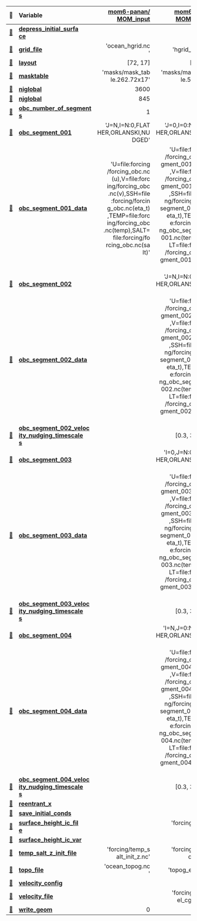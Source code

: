 | &#128279; | Variable                  | [mom6-panan/<br>MOM_input](https://github.com/COSIMA/mom6-panan/blob/a900ea38a08896d2b6c43350a1505830212c9c69/MOM_input) | [mom6-eac/<br>MOM_input](https://github.com/COSIMA/mom6-eac/blob/8a24b1c62e9e9f4616b66b6873c7824fb357c1a5/MOM_input) |
| :-: | :------------------------ | --------------: | --------------: |
| [&#128279;](#depress_initial_surface) | [**depress_initial_surfa<br>ce**](https://github.com/mom-ocean/MOM6/search?q=depress_initial_surface) |           |            True |
| [&#128279;](#grid_file) | [**grid_file**            ](https://github.com/mom-ocean/MOM6/search?q=grid_file) | 'ocean_hgrid.nc<br>' | 'hgrid_01.nc' |
| [&#128279;](#layout) | [**layout**               ](https://github.com/mom-ocean/MOM6/search?q=layout) |        [72, 17] |         [8, 12] |
| [&#128279;](#masktable) | [**masktable**            ](https://github.com/mom-ocean/MOM6/search?q=masktable) | 'masks/mask_tab<br>le.262.72x17' | 'masks/mask_tab<br>le.5.8x12' |
| [&#128279;](#niglobal) | [**niglobal**             ](https://github.com/mom-ocean/MOM6/search?q=niglobal) |            3600 |             320 |
| [&#128279;](#njglobal) | [**njglobal**             ](https://github.com/mom-ocean/MOM6/search?q=njglobal) |             845 |             490 |
| [&#128279;](#obc_number_of_segments) | [**obc_number_of_segment<br>s**](https://github.com/mom-ocean/MOM6/search?q=obc_number_of_segments) |          1 |               4 |
| [&#128279;](#obc_segment_001) | [**obc_segment_001**      ](https://github.com/mom-ocean/MOM6/search?q=obc_segment_001) | 'J=N,I=N:0,FLAT<br>HER,ORLANSKI,NU<br>DGED' | 'J=0,I=0:N,FLAT<br>HER,ORLANSKI,NU<br>DGED' |
| [&#128279;](#obc_segment_001_data) | [**obc_segment_001_data** ](https://github.com/mom-ocean/MOM6/search?q=obc_segment_001_data) | 'U=file:forcing<br>/forcing_obc.nc<br>(u),V=file:forc<br>ing/forcing_obc<br>.nc(v),SSH=file<br>:forcing/forcin<br>g_obc.nc(eta_t)<br>,TEMP=file:forc<br>ing/forcing_obc<br>.nc(temp),SALT=<br>file:forcing/fo<br>rcing_obc.nc(sa<br>lt)' | 'U=file:forcing<br>/forcing_obc_se<br>gment_001.nc(u)<br>,V=file:forcing<br>/forcing_obc_se<br>gment_001.nc(v)<br>,SSH=file:forci<br>ng/forcing_obc_<br>segment_001.nc(<br>eta_t),TEMP=fil<br>e:forcing/forci<br>ng_obc_segment_<br>001.nc(temp),SA<br>LT=file:forcing<br>/forcing_obc_se<br>gment_001.nc(sa<br>lt)' |
| [&#128279;](#obc_segment_002) | [**obc_segment_002**      ](https://github.com/mom-ocean/MOM6/search?q=obc_segment_002) |                 | 'J=N,I=N:0,FLAT<br>HER,ORLANSKI,NU<br>DGED' |
| [&#128279;](#obc_segment_002_data) | [**obc_segment_002_data** ](https://github.com/mom-ocean/MOM6/search?q=obc_segment_002_data) |                 | 'U=file:forcing<br>/forcing_obc_se<br>gment_002.nc(u)<br>,V=file:forcing<br>/forcing_obc_se<br>gment_002.nc(v)<br>,SSH=file:forci<br>ng/forcing_obc_<br>segment_002.nc(<br>eta_t),TEMP=fil<br>e:forcing/forci<br>ng_obc_segment_<br>002.nc(temp),SA<br>LT=file:forcing<br>/forcing_obc_se<br>gment_002.nc(sa<br>lt)' |
| [&#128279;](#obc_segment_002_velocity_nudging_timescales) | [**obc_segment_002_veloc<br>ity_nudging_timescale<br>s**](https://github.com/mom-ocean/MOM6/search?q=obc_segment_002_velocity_nudging_timescales) |  | [0.3, 360.0] |
| [&#128279;](#obc_segment_003) | [**obc_segment_003**      ](https://github.com/mom-ocean/MOM6/search?q=obc_segment_003) |                 | 'I=0,J=N:0,FLAT<br>HER,ORLANSKI,NU<br>DGED' |
| [&#128279;](#obc_segment_003_data) | [**obc_segment_003_data** ](https://github.com/mom-ocean/MOM6/search?q=obc_segment_003_data) |                 | 'U=file:forcing<br>/forcing_obc_se<br>gment_003.nc(u)<br>,V=file:forcing<br>/forcing_obc_se<br>gment_003.nc(v)<br>,SSH=file:forci<br>ng/forcing_obc_<br>segment_003.nc(<br>eta_t),TEMP=fil<br>e:forcing/forci<br>ng_obc_segment_<br>003.nc(temp),SA<br>LT=file:forcing<br>/forcing_obc_se<br>gment_003.nc(sa<br>lt)' |
| [&#128279;](#obc_segment_003_velocity_nudging_timescales) | [**obc_segment_003_veloc<br>ity_nudging_timescale<br>s**](https://github.com/mom-ocean/MOM6/search?q=obc_segment_003_velocity_nudging_timescales) |  | [0.3, 360.0] |
| [&#128279;](#obc_segment_004) | [**obc_segment_004**      ](https://github.com/mom-ocean/MOM6/search?q=obc_segment_004) |                 | 'I=N,J=0:N,FLAT<br>HER,ORLANSKI,NU<br>DGED' |
| [&#128279;](#obc_segment_004_data) | [**obc_segment_004_data** ](https://github.com/mom-ocean/MOM6/search?q=obc_segment_004_data) |                 | 'U=file:forcing<br>/forcing_obc_se<br>gment_004.nc(u)<br>,V=file:forcing<br>/forcing_obc_se<br>gment_004.nc(v)<br>,SSH=file:forci<br>ng/forcing_obc_<br>segment_004.nc(<br>eta_t),TEMP=fil<br>e:forcing/forci<br>ng_obc_segment_<br>004.nc(temp),SA<br>LT=file:forcing<br>/forcing_obc_se<br>gment_004.nc(sa<br>lt)' |
| [&#128279;](#obc_segment_004_velocity_nudging_timescales) | [**obc_segment_004_veloc<br>ity_nudging_timescale<br>s**](https://github.com/mom-ocean/MOM6/search?q=obc_segment_004_velocity_nudging_timescales) |  | [0.3, 360.0] |
| [&#128279;](#reentrant_x) | [**reentrant_x**          ](https://github.com/mom-ocean/MOM6/search?q=reentrant_x) |                 |           False |
| [&#128279;](#save_initial_conds) | [**save_initial_conds**   ](https://github.com/mom-ocean/MOM6/search?q=save_initial_conds) |                 |            True |
| [&#128279;](#surface_height_ic_file) | [**surface_height_ic_fil<br>e**](https://github.com/mom-ocean/MOM6/search?q=surface_height_ic_file) |            | 'forcing/init_e<br>ta.nc' |
| [&#128279;](#surface_height_ic_var) | [**surface_height_ic_var**](https://github.com/mom-ocean/MOM6/search?q=surface_height_ic_var) |                 |         'eta_t' |
| [&#128279;](#temp_salt_z_init_file) | [**temp_salt_z_init_file**](https://github.com/mom-ocean/MOM6/search?q=temp_salt_z_init_file) | 'forcing/temp_s<br>alt_init_z.nc' | 'forcing/init_c<br>ond.nc' |
| [&#128279;](#topo_file) | [**topo_file**            ](https://github.com/mom-ocean/MOM6/search?q=topo_file) | 'ocean_topog.nc<br>' | 'topog_eac.nc' |
| [&#128279;](#velocity_config) | [**velocity_config**      ](https://github.com/mom-ocean/MOM6/search?q=velocity_config) |                 |          'file' |
| [&#128279;](#velocity_file) | [**velocity_file**        ](https://github.com/mom-ocean/MOM6/search?q=velocity_file) |                 | 'forcing/init_v<br>el_cgrid.nc' |
| [&#128279;](#write_geom) | [**write_geom**           ](https://github.com/mom-ocean/MOM6/search?q=write_geom) |               0 |               1 |

